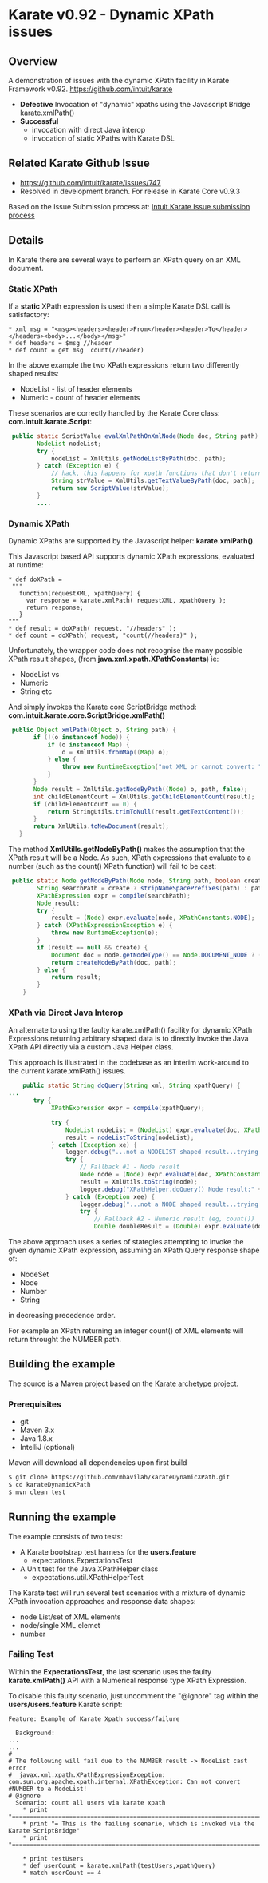# Karate v0.92 - Dynamic XPath issues

## Overview
A demonstration of issues with the dynamic XPath facility in Karate Framework v0.92.
https://github.com/intuit/karate

- **Defective** Invocation of "dynamic" xpaths using the Javascript Bridge karate.xmlPath()
- **Successful** 
  - invocation with direct Java interop
  - invocation of static XPaths with Karate DSL 

## Related Karate Github Issue
- https://github.com/intuit/karate/issues/747
- Resolved in development branch. For release in Karate Core v0.9.3

Based on the Issue Submission process at: [Intuit Karate Issue submission process](https://github.com/intuit/karate/wiki/How-to-Submit-an-Issue)

## Details

In Karate there are several ways to perform an XPath query on an XML document.

### Static XPath

If a **static** XPath expression is used then a simple Karate DSL call is satisfactory:

```cucumber
* xml msg = "<msg><headers><header>From</header><header>To</header></headers><body>...</body></msg>"
* def headers = $msg //header
* def count = get msg  count(//header)
```

In the above example the two XPath expressions return two differently shaped results:

- NodeList - list of header elements
- Numeric - count of header elements

These scenarios are correctly handled by the Karate Core class: **com.intuit.karate.Script**:

```java
 public static ScriptValue evalXmlPathOnXmlNode(Node doc, String path) {
        NodeList nodeList;
        try {
            nodeList = XmlUtils.getNodeListByPath(doc, path);
        } catch (Exception e) {
            // hack, this happens for xpath functions that don't return nodes (e.g. count)
            String strValue = XmlUtils.getTextValueByPath(doc, path);
            return new ScriptValue(strValue);
        }
        ....
 ```
 
 ### Dynamic XPath
 
 Dynamic XPaths are supported by the Javascript helper:  **karate.xmlPath()**.
 
 This Javascript based API supports dynamic XPath expressions, evaluated at runtime:
 
 ```cucumber 
 * def doXPath =
  """
    function(requestXML, xpathQuery) {
      var response = karate.xmlPath( requestXML, xpathQuery );
      return response;
    }
 """
 * def result = doXPath( request, "//headers" );
 * def count = doXPath( request, "count(//headers)" );
 ```
 
 Unfortunately, the wrapper code does not recognise the many possible XPath result shapes, (from **java.xml.xpath.XPathConstants**) ie:
 
 - NodeList vs
 - Numeric 
 - String
 etc
 
 And simply invokes the Karate core ScriptBridge method:  **com.intuit.karate.core.ScriptBridge.xmlPath()**
 
 ```java
  public Object xmlPath(Object o, String path) {
        if (!(o instanceof Node)) {
            if (o instanceof Map) {
                o = XmlUtils.fromMap((Map) o);
            } else {
                throw new RuntimeException("not XML or cannot convert: " + o);
            }
        }
        Node result = XmlUtils.getNodeByPath((Node) o, path, false);
        int childElementCount = XmlUtils.getChildElementCount(result);
        if (childElementCount == 0) {
            return StringUtils.trimToNull(result.getTextContent());
        }
        return XmlUtils.toNewDocument(result);
    }    
```
 
The method **XmlUtills.getNodeByPath()** makes the assumption that the XPath result will be a Node.
As such, XPath expressions that evaluate to a number (such as the count() XPath function) will fail to be cast:

```java
 public static Node getNodeByPath(Node node, String path, boolean create) {
        String searchPath = create ? stripNameSpacePrefixes(path) : path;
        XPathExpression expr = compile(searchPath);
        Node result;
        try {
            result = (Node) expr.evaluate(node, XPathConstants.NODE);
        } catch (XPathExpressionException e) {
            throw new RuntimeException(e);
        }
        if (result == null && create) {
            Document doc = node.getNodeType() == Node.DOCUMENT_NODE ? (Document) node : node.getOwnerDocument();
            return createNodeByPath(doc, path);
        } else {
            return result;
        }
    }
```

### XPath via Direct Java Interop

An alternate to using the faulty karate.xmlPath() facility for dynamic XPath Expressions returning arbitrary shaped data is to directly invoke the Java XPath API directly via a custom Java Helper class.

This approach is illustrated in the codebase as an interim work-around to the current karate.xmlPath() issues.

```java
    public static String doQuery(String xml, String xpathQuery) {
...
       try {
            XPathExpression expr = compile(xpathQuery);

            try {
                NodeList nodeList = (NodeList) expr.evaluate(doc, XPathConstants.NODESET);
                result = nodeListToString(nodeList);
            } catch (Exception xe) {
                logger.debug("...not a NODELIST shaped result...trying NODE");
                try {
                    // Fallback #1 - Node result
                    Node node = (Node) expr.evaluate(doc, XPathConstants.NODE);
                    result = XmlUtils.toString(node);
                    logger.debug("XPathHelper.doQuery() Node result:" + result);
                } catch (Exception xee) {
                    logger.debug("...not a NODE shaped result...trying NUMBER");
                    try {
                        // Fallback #2 - Numeric result (eg, count())
                        Double doubleResult = (Double) expr.evaluate(doc, XPathConstants.NUMBER);
```

The above approach uses a series of stategies attempting to invoke the given dynamic XPath expression, assuming an XPath Query response shape of:
- NodeSet
- Node
- Number
- String

in decreasing precedence order.

For example an XPath returning an integer count() of XML elements will return throught the NUMBER path.

## Building the example

The source is a Maven project based on the [Karate archetype project](https://github.com/intuit/karate#quickstart).

### Prerequisites

- git
- Maven 3.x
- Java 1.8.x
- IntelliJ (optional)

Maven will download all dependencies upon first build

```bash
$ git clone https://github.com/mhavilah/karateDynamicXPath.git
$ cd karateDynamicXPath
$ mvn clean test
```

## Running the example

The example consists of two tests:

- A Karate bootstrap test harness for the **users.feature**
  - expectations.ExpectationsTest
- A Unit test for the Java XPathHelper class
  - expectations.util.XPathHelperTest

The Karate test will run several test scenarios with a mixture of dynamic XPath invocation approaches and response data shapes:

- node List/set of XML elements
- node/single XML elemet
- number

### Failing Test

Within the **ExpectationsTest**, the last scenario uses the faulty **karate.xmlPath()** API with a Numerical response type XPath Expression.

To disable this faulty scenario, just uncomment the "@ignore" tag within the **users/users.feature** Karate script:

```cucumber
Feature: Example of Karate Xpath success/failure

  Background:
...
...
# 
# The following will fail due to the NUMBER result -> NodeList cast error
#  javax.xml.xpath.XPathExpressionException: com.sun.org.apache.xpath.internal.XPathException: Can not convert #NUMBER to a NodeList!
# @ignore
  Scenario: count all users via karate xpath
    * print "==========================================================================="
    * print "= This is the failing scenario, which is invoked via the Karate ScriptBridge"
    * print "==========================================================================="

    * print testUsers
    * def userCount = karate.xmlPath(testUsers,xpathQuery)
    * match userCount == 4
```    
